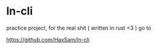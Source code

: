 # ln-cli

practice project, for the real shit ( written in rust <3 ) go to 

https://github.com/HaxSam/ln-cli

